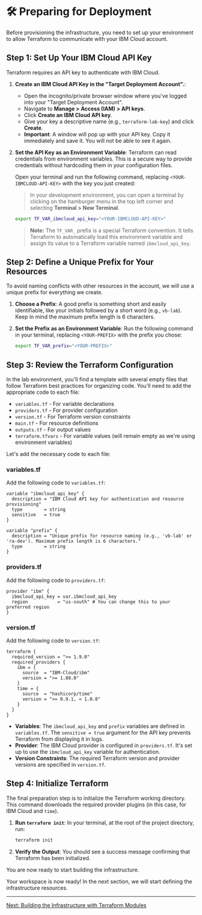 # 🛠️ Preparing for Deployment

Before provisioning the infrastructure, you need to set up your environment to allow Terraform to communicate with your IBM Cloud account.

## Step 1: Set Up Your IBM Cloud API Key

Terraform requires an API key to authenticate with IBM Cloud.

1.  **Create an IBM Cloud API Key in the "Target Deployment Account".**:
    *   Open the incognito/private browser window where you've logged into your "Target Deployment Account".
    *   Navigate to **Manage > Access (IAM) > API keys**.
    *   Click **Create an IBM Cloud API key**.
    *   Give your key a descriptive name (e.g., `terraform-lab-key`) and click **Create**.
    *   **Important**: A window will pop up with your API key. Copy it immediately and save it. You will not be able to see it again.

2.  **Set the API Key as an Environment Variable**:
    Terraform can read credentials from environment variables. This is a secure way to provide credentials without hardcoding them in your configuration files.

    Open your terminal and run the following command, replacing `<YOUR-IBMCLOUD-API-KEY>` with the key you just created:

    > In your development environment, you can open a terminal by clicking on the hamburger menu in the top left corner and selecting **Terminal > New Terminal**.

    ```bash
    export TF_VAR_ibmcloud_api_key="<YOUR-IBMCLOUD-API-KEY>"
    ```

    > **Note:** The `TF_VAR_` prefix is a special Terraform convention. It tells Terraform to automatically load this environment variable and assign its value to a Terraform variable named `ibmcloud_api_key`.

## Step 2: Define a Unique Prefix for Your Resources

To avoid naming conflicts with other resources in the account, we will use a unique prefix for everything we create.

1.  **Choose a Prefix**:
    A good prefix is something short and easily identifiable, like your initials followed by a short word (e.g., `vb-lab`). Keep in mind the maximum prefix length is 6 characters.

2.  **Set the Prefix as an Environment Variable**:
    Run the following command in your terminal, replacing `<YOUR-PREFIX>` with the prefix you chose:

    ```bash
    export TF_VAR_prefix="<YOUR-PREFIX>"
    ```

## Step 3: Review the Terraform Configuration

In the lab environment, you'll find a template with several empty files that follow Terraform best practices for organizing code. You'll need to add the appropriate code to each file:

- `variables.tf` - For variable declarations
- `providers.tf` - For provider configuration
- `version.tf` - For Terraform version constraints
- `main.tf` - For resource definitions
- `outputs.tf` - For output values
- `terraform.tfvars` - For variable values (will remain empty as we're using environment variables)

Let's add the necessary code to each file:

### variables.tf

Add the following code to `variables.tf`:

```hcl
variable "ibmcloud_api_key" {
  description = "IBM Cloud API key for authentication and resource provisioning"
  type        = string
  sensitive   = true
}

variable "prefix" {
  description = "Unique prefix for resource naming (e.g., 'vb-lab' or 'ra-dev'). Maximum prefix length is 6 characters."
  type        = string
}
```

### providers.tf

Add the following code to `providers.tf`:

```hcl
provider "ibm" {
  ibmcloud_api_key = var.ibmcloud_api_key
  region           = "us-south" # You can change this to your preferred region
}
```

### version.tf

Add the following code to `version.tf`:

```hcl
terraform {
  required_version = ">= 1.9.0"
  required_providers {
    ibm = {
      source  = "IBM-Cloud/ibm"
      version = ">= 1.80.0"
    }
    time = {
      source  = "hashicorp/time"
      version = ">= 0.9.1, < 1.0.0"
    }
  }
}
```

* **Variables**: The `ibmcloud_api_key` and `prefix` variables are defined in `variables.tf`. The `sensitive = true` argument for the API key prevents Terraform from displaying it in logs.
* **Provider**: The IBM Cloud provider is configured in `providers.tf`. It's set up to use the `ibmcloud_api_key` variable for authentication.
* **Version Constraints**: The required Terraform version and provider versions are specified in `version.tf`.

## Step 4: Initialize Terraform

The final preparation step is to initialize the Terraform working directory. This command downloads the required provider plugins (in this case, for IBM Cloud and `time`).

1. **Run `terraform init`**:
    In your terminal, at the root of the project directory, run:

    ```bash
    terraform init
    ```

2. **Verify the Output**:
    You should see a success message confirming that Terraform has been initialized.

You are now ready to start building the infrastructure.

Your workspace is now ready! In the next section, we will start defining the infrastructure resources.

---

[Next: Building the Infrastructure with Terraform Modules](./04-building-with-terraform-modules.md)

